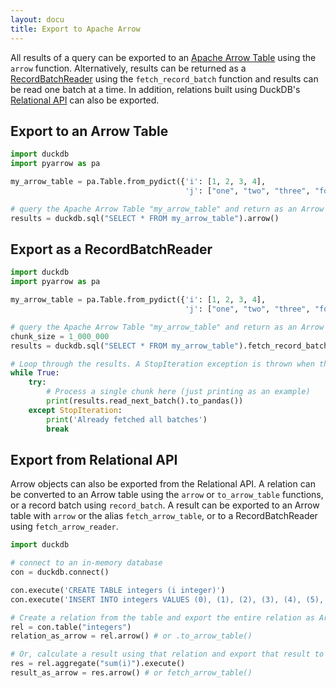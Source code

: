 ```yaml
---
layout: docu
title: Export to Apache Arrow
---
```


All results of a query can be exported to an [Apache Arrow Table](https://arrow.apache.org/docs/python/generated/pyarrow.Table.html) using the `arrow` function. Alternatively, results can be returned as a [RecordBatchReader](https://arrow.apache.org/docs/python/generated/pyarrow.ipc.RecordBatchStreamReader.html) using the `fetch_record_batch` function and results can be read one batch at a time. In addition, relations built using DuckDB's [Relational API](../../guides/python/relational_api_pandas) can also be exported.

## Export to an Arrow Table

```python
import duckdb
import pyarrow as pa

my_arrow_table = pa.Table.from_pydict({'i': [1, 2, 3, 4],
                                       'j': ["one", "two", "three", "four"]})

# query the Apache Arrow Table "my_arrow_table" and return as an Arrow Table
results = duckdb.sql("SELECT * FROM my_arrow_table").arrow()
```

## Export as a RecordBatchReader

```python
import duckdb
import pyarrow as pa

my_arrow_table = pa.Table.from_pydict({'i': [1, 2, 3, 4],
                                       'j': ["one", "two", "three", "four"]})

# query the Apache Arrow Table "my_arrow_table" and return as an Arrow RecordBatchReader
chunk_size = 1_000_000
results = duckdb.sql("SELECT * FROM my_arrow_table").fetch_record_batch(chunk_size)

# Loop through the results. A StopIteration exception is thrown when the RecordBatchReader is empty
while True:
    try:
        # Process a single chunk here (just printing as an example)
        print(results.read_next_batch().to_pandas())
    except StopIteration:
        print('Already fetched all batches')
        break
```

## Export from Relational API

Arrow objects can also be exported from the Relational API. A relation can be converted to an Arrow table using the `arrow` or `to_arrow_table` functions, or a record batch using `record_batch`.
A result can be exported to an Arrow table with `arrow` or the alias `fetch_arrow_table`, or to a RecordBatchReader using `fetch_arrow_reader`.

```python
import duckdb

# connect to an in-memory database
con = duckdb.connect()

con.execute('CREATE TABLE integers (i integer)')
con.execute('INSERT INTO integers VALUES (0), (1), (2), (3), (4), (5), (6), (7), (8), (9), (NULL)')

# Create a relation from the table and export the entire relation as Arrow
rel = con.table("integers")
relation_as_arrow = rel.arrow() # or .to_arrow_table()

# Or, calculate a result using that relation and export that result to Arrow
res = rel.aggregate("sum(i)").execute()
result_as_arrow = res.arrow() # or fetch_arrow_table()
```